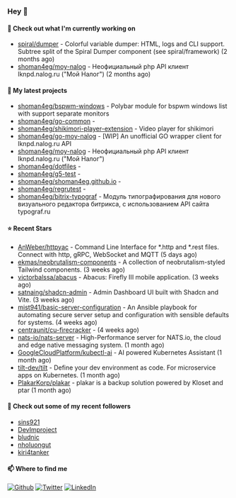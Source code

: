 ### Hey 👋

#### 👷 Check out what I'm currently working on

- [spiral/dumper](https://github.com/spiral/dumper) - Colorful variable dumper: HTML, logs and CLI support. Subtree split of the Spiral Dumper component (see spiral/framework) (2 months ago)
- [shoman4eg/moy-nalog](https://github.com/shoman4eg/moy-nalog) - Неофициальный php API клиент lknpd.nalog.ru (&#34;Мой Налог&#34;)  (2 months ago)

#### 🌱 My latest projects

- [shoman4eg/bspwm-windows](https://github.com/shoman4eg/bspwm-windows) - Polybar module for bspwm windows list with support separate monitors
- [shoman4eg/go-common](https://github.com/shoman4eg/go-common) - 
- [shoman4eg/shikimori-player-extension](https://github.com/shoman4eg/shikimori-player-extension) - Video player for shikimori
- [shoman4eg/go-moy-nalog](https://github.com/shoman4eg/go-moy-nalog) - [WIP] An unofficial GO wrapper client for lknpd.nalog.ru API 
- [shoman4eg/moy-nalog](https://github.com/shoman4eg/moy-nalog) - Неофициальный php API клиент lknpd.nalog.ru (&#34;Мой Налог&#34;) 
- [shoman4eg/dotfiles](https://github.com/shoman4eg/dotfiles) - 
- [shoman4eg/g5-test](https://github.com/shoman4eg/g5-test) - 
- [shoman4eg/shoman4eg.github.io](https://github.com/shoman4eg/shoman4eg.github.io) - 
- [shoman4eg/regrutest](https://github.com/shoman4eg/regrutest) - 
- [shoman4eg/bitrix-typograf](https://github.com/shoman4eg/bitrix-typograf) - Модуль типографирования для нового визуального редактора битрикса, с использованием API сайта typograf.ru

#### ⭐ Recent Stars

- [AnWeber/httpyac](https://github.com/AnWeber/httpyac) - Command Line Interface for *.http and *.rest files. Connect with http, gRPC, WebSocket and MQTT  (5 days ago)
- [ekmas/neobrutalism-components](https://github.com/ekmas/neobrutalism-components) - A collection of neobrutalism-styled Tailwind components. (3 weeks ago)
- [victorbalssa/abacus](https://github.com/victorbalssa/abacus) - Abacus: Firefly III mobile application. (3 weeks ago)
- [satnaing/shadcn-admin](https://github.com/satnaing/shadcn-admin) - Admin Dashboard UI built with Shadcn and Vite. (3 weeks ago)
- [mist941/basic-server-configuration](https://github.com/mist941/basic-server-configuration) - An Ansible playbook for automating secure server setup and configuration with sensible defaults for systems. (4 weeks ago)
- [centraunit/cu-firecracker](https://github.com/centraunit/cu-firecracker) -  (4 weeks ago)
- [nats-io/nats-server](https://github.com/nats-io/nats-server) - High-Performance server for NATS.io, the cloud and edge native messaging system. (1 month ago)
- [GoogleCloudPlatform/kubectl-ai](https://github.com/GoogleCloudPlatform/kubectl-ai) - AI powered Kubernetes Assistant (1 month ago)
- [tilt-dev/tilt](https://github.com/tilt-dev/tilt) - Define your dev environment as code. For microservice apps on Kubernetes. (1 month ago)
- [PlakarKorp/plakar](https://github.com/PlakarKorp/plakar) - plakar is a backup solution powered by Kloset and ptar (1 month ago)

#### 👯 Check out some of my recent followers

- [sins921](https://github.com/sins921)
- [DevImproject](https://github.com/DevImproject)
- [bludnic](https://github.com/bludnic)
- [nholuongut](https://github.com/nholuongut)
- [kiri4tanker](https://github.com/kiri4tanker)


#### 📫 Where to find me
<p>
<a href="https://github.com/shoman4eg" target="_blank"><img alt="Github" src="https://img.shields.io/badge/GitHub-%2312100E.svg?&style=for-the-badge&logo=Github&logoColor=white" /></a>
<a href="https://twitter.com/shoman4eg" target="_blank"><img alt="Twitter" src="https://img.shields.io/badge/twitter-%231DA1F2.svg?&style=for-the-badge&logo=twitter&logoColor=white" /></a>
<a href="https://www.linkedin.com/in/artemdubinin/" target="_blank"><img alt="LinkedIn" src="https://img.shields.io/badge/linkedin-%230077B5.svg?&style=for-the-badge&logo=linkedin&logoColor=white" /></a>
</p>
